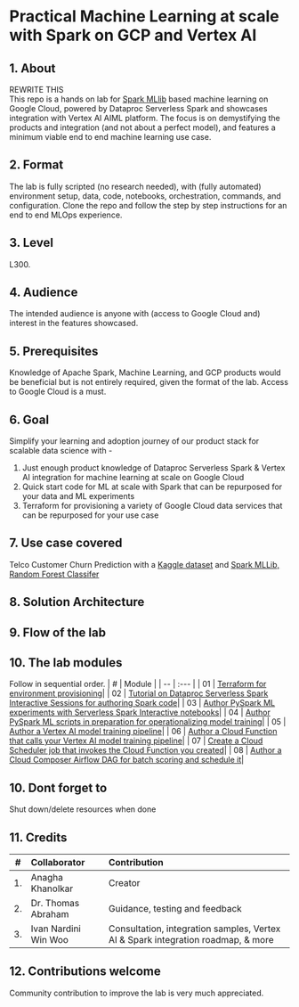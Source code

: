 # Practical Machine Learning at scale with Spark on GCP and Vertex AI


## 1. About

REWRITE THIS<br>
This repo is a hands on lab for [Spark MLlib](https://spark.apache.org/docs/latest/ml-guide.html) based machine learning on Google Cloud, powered by Dataproc Serverless Spark and showcases integration with Vertex AI AIML platform. The focus is on demystifying the products and integration (and not about a perfect model), and features a minimum viable end to end machine learning use case.

## 2. Format
The lab is fully scripted (no research needed), with (fully automated) environment setup, data, code, notebooks, orchestration, commands, and configuration. Clone the repo and follow the step by step instructions for an end to end MLOps experience.

## 3. Level
L300. 

## 4. Audience
The intended audience is anyone with (access to Google Cloud and) interest in the features showcased.

## 5. Prerequisites
Knowledge of Apache Spark, Machine Learning, and GCP products would be beneficial but is not entirely required, given the format of the lab. Access to Google Cloud is a must.

## 6. Goal
Simplify your learning and adoption journey of our product stack for scalable data science with - <br> 
1. Just enough product knowledge of Dataproc Serverless Spark & Vertex AI integration for machine learning at scale on Google Cloud<br>
2. Quick start code for ML at scale with Spark that can be repurposed for your data and ML experiments<br>
3. Terraform for provisioning a variety of Google Cloud data services that can be repurposed for your use case<br>

## 7. Use case covered
Telco Customer Churn Prediction with a [Kaggle dataset](https://www.kaggle.com/datasets/blastchar/telco-customer-churn) and [Spark MLLib, Random Forest Classifer](https://spark.apache.org/docs/latest/ml-classification-regression.html#random-forest-classifier)<br> 

## 8. Solution Architecture

## 9. Flow of the lab<br> 

## 10. The lab modules
Follow in sequential order.
| # | Module | 
| -- | :--- |
| 01 |  [Terraform for environment provisioning](05-lab-guide/Module-01-Environment-Provisioning.md)|
| 02 |  [Tutorial on Dataproc Serverless Spark Interactive Sessions for authoring Spark code](05-lab-guide/Module-02-Spark-IDE-on-GCP.md)|
| 03 |  [Author PySpark ML experiments with Serverless Spark Interactive notebooks](../05-lab-guide/Module-03-Author-ML-Experiments-With-Spark-Notebooks.md)|
| 04 |  [Author PySpark ML scripts in preparation for operationalizing model training](../05-lab-guide/Module-04-Author-ML-PySpark-Scripts.md)|
| 05 |  [Author a Vertex AI model training pipeline](../05-lab-guide/Module-05-Author-Vertex-AI-Pipeline.md)|
| 06 |  [Author a Cloud Function that calls your Vertex AI model training pipeline](../05-lab-guide/Module-06-Author-CloudFunction-For-Vertex-AI-Pipeline.md)|
| 07 |  [Create a Cloud Scheduler job that invokes the Cloud Function you created](../05-lab-guide/Module-07-Schedule-VertexAI-Pipeline.md)|
| 08 |  [Author a Cloud Composer Airflow DAG for batch scoring and schedule it](../05-lab-guide/Module-08-Orchestrate-Batch-Scoring.md)|

## 10. Dont forget to 
Shut down/delete resources when done

## 11. Credits
| # | Collaborator | Contribution  | 
| -- | :--- | :--- |
| 1. | Anagha Khanolkar | Creator |
| 2. | Dr. Thomas Abraham | Guidance, testing and feedback |
| 3. | Ivan Nardini<br>Win Woo | Consultation, integration samples, Vertex AI & Spark integration roadmap, & more |

## 12. Contributions welcome
Community contribution to improve the lab is very much appreciated. <br>

